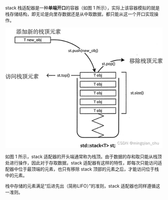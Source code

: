 stack 栈适配器是一种**单端开口**的容器（如图 1 所示），实际上该容器模拟的就是栈存储结构，即无论是向里存数据还是从中取数据，都只能从这一个开口实现操作。

![](../Images/a2cca9203b7acb23e7a756ac766c7efb.jpg)

如图 1 所示，stack 适配器的开头端通常称为栈顶。由于数据的存和取只能从栈顶处进行操作，因此对于存取数据，stack 适配器有这样的特性，即每次只能访问适配器中位于最顶端的元素，也只有移除 stack 顶部的元素之后，才能访问位于栈中的元素。

栈中存储的元素满足“后进先出（简称LIFO）”的准则，stack 适配器也同样遵循这一准则。